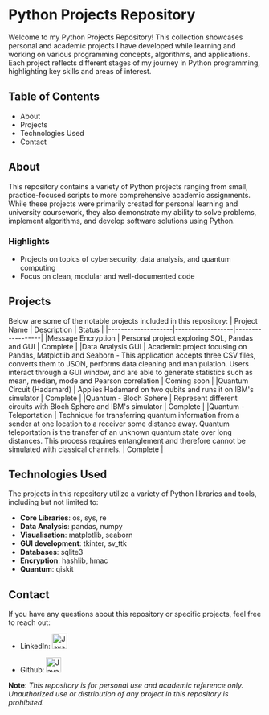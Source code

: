 # Python Projects Repository

Welcome to my Python Projects Repository! This collection showcases personal and academic projects I have developed while learning and working on various programming concepts, algorithms, and applications. Each project reflects different stages of my journey in Python programming, highlighting key skills and areas of interest.

## Table of Contents
- About
- Projects
- Technologies Used
- Contact

## About

This repository contains a variety of Python projects ranging from small, practice-focused scripts to more comprehensive academic assignments. While these projects were primarily created for personal learning and university coursework, they also demonstrate my ability to solve problems, implement algorithms, and develop software solutions using Python.

### Highlights
- Projects on topics of cybersecurity, data analysis, and quantum computing
- Focus on clean, modular and well-documented code

## Projects

Below are some of the notable projects included in this repository:
| Project Name       | Description      | Status           |
|--------------------|------------------|------------------|
|Message Encryption  | Personal project exploring SQL, Pandas and GUI      | Complete         |
|Data Analysis GUI       | Academic project focusing on Pandas, Matplotlib and Seaborn - This application accepts three CSV files, converts them to JSON, performs data cleaning and manipulation. Users interact through a GUI window, and are able to generate statistics such as mean, median, mode and Pearson correlation      | Coming soon      |
|Quantum Circuit (Hadamard) | Applies Hadamard on two qubits and runs it on IBM's simulator      | Complete         |
|Quantum - Bloch Sphere | Represent different circuits with Bloch Sphere and IBM's simulator    | Complete         |
|Quantum - Teleportation | Technique for transferring quantum information from a sender at one location to a receiver some distance away. Quantum teleportation is the transfer of an unknown quantum state over long distances. This process requires entanglement and therefore cannot be simulated with classical channels. | Complete         |

## Technologies Used
The projects in this repository utilize a variety of Python libraries and tools, including but not limited to:

- **Core Libraries**: os, sys, re
- **Data Analysis**: pandas, numpy
- **Visualisation**: matplotlib, seaborn
- **GUI development**: tkinter, sv_ttk
- **Databases**: sqlite3
- **Encryption**: hashlib, hmac
- **Quantum**: qiskit

## Contact
If you have any questions about this repository or specific projects, feel free to reach out:

- LinkedIn: [ <img  alt="Java" width="30px" style="padding-right:10px;" alt= "LinkedIn" title="My LinkedIn profile"
    src="https://cdn.jsdelivr.net/gh/devicons/devicon@latest/icons/linkedin/linkedin-original.svg">](https://www.linkedin.com/in/chrisantonopoulou/)

- Github: [ <img alt="Java" width="30px" style="padding-right:10px;" src="https://cdn.jsdelivr.net/gh/devicons/devicon@latest/icons/github/github-original.svg">](https://github.com/ChrisAntonopoulou)


**Note**: *This repository is for personal use and academic reference only. Unauthorized use or distribution of any project in this repository is prohibited.*
